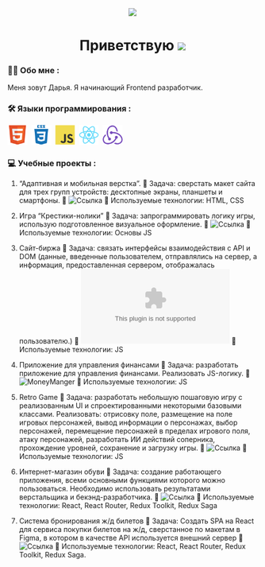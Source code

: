 <div id="header" align="center">
  <img src="https://media.giphy.com/media/v1.Y2lkPTc5MGI3NjExODFqMjhlbDJqenRwNTZic2xhNml2azc5ZWkzNGdteDk4eDlyYmllMiZlcD12MV9pbnRlcm5hbF9naWZfYnlfaWQmY3Q9Zw/L1R1tvI9svkIWwpVYr/giphy.gif" width="100"/>
</div>
<h1 align="center">
  Приветствую
  <img src="https://media.giphy.com/media/hvRJCLFzcasrR4ia7z/giphy.gif" width="30px"/>
</h1>


### :woman_technologist: Обо мне :
Меня зовут Дарья. Я начинающий Frontend разработчик.

### :hammer_and_wrench: Языки программирования :
<div>
  <img src="https://github.com/devicons/devicon/blob/master/icons/html5/html5-original.svg" title="HTML5" alt="HTML" width="40" height="40"/>&nbsp;
  <img src="https://github.com/devicons/devicon/blob/master/icons/css3/css3-plain-wordmark.svg"  title="CSS3" alt="CSS" width="40" height="40"/>&nbsp;
  <img src="https://github.com/devicons/devicon/blob/master/icons/javascript/javascript-original.svg" title="JavaScript" alt="JavaScript" width="40" height="40"/>&nbsp;
  <img src="https://github.com/devicons/devicon/blob/master/icons/react/react-original.svg" title="React" alt="React" width="40" height="40"/>&nbsp;
  <img src="https://github.com/devicons/devicon/blob/master/icons/redux/redux-original.svg" title="Redux" alt="Redux " width="40" height="40"/>&nbsp;
</div>

### :computer: Учебные проекты :
1. “Адаптивная и мобильная верстка”. 
:pushpin: Задача: сверстать макет сайта для трех групп устройств: десктопные экраны, планшеты и смартфоны.
:pushpin: ![Ссылка](https://daritat.github.io/diplom/)
:pushpin: Используемые технологии: HTML, CSS

2. Игра “Крестики-нолики”
:pushpin: Задача: запрограммировать логику игры, использую подготовленное визуальное оформление.
:pushpin: ![Ссылка](https://replit.com/@daritatarinova/Diplom-startovyi-kod)
:pushpin: Используемые технологии: Основы JS

3. Сайт-биржа
:pushpin: Задача: связать интерфейсы взаимодействия с API и DOM (данные, введенные пользователем, отправлялись на сервер, а информация, предоставленная сервером, отображалась пользователю.)
:pushpin: ![Ссылка](netcoint.onrender.com)
:pushpin: Используемые технологии: JS

4. Приложение для управления финансами
:pushpin: Задача: разработать приложение для управления финансами. Реализовать JS-логику. 
:pushpin: ![MoneyManger](https://money-manager-gtyk.onrender.com)
:pushpin: Используемые технологии: JS

5. Retro Game
:pushpin: Задача: разработать небольшую пошаговую игру с реализованным UI и спроектированными некоторыми базовыми классами. Реализовать: отрисовку поле, размещение на поле игровых персонажей, вывод информации о персонажах, выбор персонажей, перемещение персонажей в пределах игрового поля, атаку персонажей, разработать ИИ действий соперника, прохождение уровней, сохранение и загрузку игры. 
:pushpin: ![Ссылка](https://daritat.github.io/js-advanced-diploma/)
:pushpin: Используемые технологии: JS

6. Интернет-магазин обуви
:pushpin: Задача: создание работающего приложения, всеми основными функциями которого можно пользоваться. Необходимо использовать результатами верстальщика и бекэнд-разработчика.
:pushpin: ![Ссылка](https://daritat.github.io/diplom-ra/)
:pushpin: Используемые технологии: React, React Router, Redux Toolkit, Redux Saga

7. Система бронирования ж/д билетов
:pushpin: Задача: Создать SPA на React для сервиса покупки билетов на ж/д, сверстанное по макетам в Figma, в котором в качестве API используется внешний сервер
:pushpin: ![Ссылка](https://daritat.github.io/fe-diplom/)
:pushpin: Используемые технологии: React, React Router, Redux Toolkit, Redux Saga.




